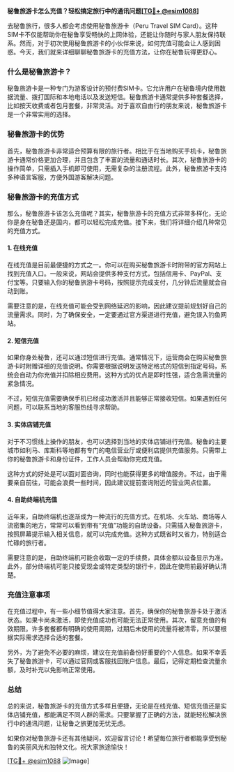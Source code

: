 **秘鲁旅游卡怎么充值？轻松搞定旅行中的通讯问题[[TG💪+ @esim1088](https://t.me/s/esim1088)]**

去秘鲁旅行，很多人都会考虑使用秘鲁旅游卡（Peru Travel SIM Card）。这种SIM卡不仅能帮助你在秘鲁享受畅快的上网体验，还能让你随时与家人朋友保持联系。然而，对于初次使用秘鲁旅游卡的小伙伴来说，如何充值可能会让人感到困惑。今天，我们就来详细聊聊秘鲁旅游卡的充值方法，让你在秘鲁玩得更舒心。

### 什么是秘鲁旅游卡？

秘鲁旅游卡是一种专门为游客设计的预付费SIM卡。它允许用户在秘鲁境内使用数据流量、拨打国际和本地电话以及发送短信。秘鲁旅游卡通常提供多种套餐选择，比如按天收费或者包月套餐，非常灵活。对于喜欢自由行的朋友来说，秘鲁旅游卡是一个非常实用的选择。

### 秘鲁旅游卡的优势

首先，秘鲁旅游卡非常适合预算有限的旅行者。相比于在当地购买手机卡，秘鲁旅游卡通常价格更加合理，并且包含了丰富的流量和通话时长。其次，秘鲁旅游卡的操作简单，只需插入手机即可使用，无需复杂的注册流程。此外，秘鲁旅游卡支持多种语言客服，方便外国游客解决问题。

### 秘鲁旅游卡的充值方式

那么，秘鲁旅游卡该怎么充值呢？其实，秘鲁旅游卡的充值方式非常多样化，无论你是身在秘鲁还是国内，都可以轻松完成充值。接下来，我们将详细介绍几种常见的充值方式。

#### 1. 在线充值

在线充值是目前最便捷的方式之一。你可以在购买秘鲁旅游卡时附带的官方网站上找到充值入口。一般来说，网站会提供多种支付方式，包括信用卡、PayPal、支付宝等。只要输入你的秘鲁旅游卡号码，按照提示完成支付，几分钟后流量就会自动到账。

需要注意的是，在线充值可能会受到网络延迟的影响，因此建议提前规划好自己的流量需求。同时，为了确保安全，一定要通过官方渠道进行充值，避免误入钓鱼网站。

#### 2. 短信充值

如果你身处秘鲁，还可以通过短信进行充值。通常情况下，运营商会在购买秘鲁旅游卡时附赠详细的充值说明。你需要根据说明发送特定格式的短信到指定号码，系统会自动为你充值并扣除相应费用。这种方式的优点是即时性强，适合急需流量的紧急情况。

不过，短信充值需要确保手机已经成功激活并且能够正常接收短信。如果遇到任何问题，可以联系当地的客服热线寻求帮助。

#### 3. 实体店铺充值

对于不习惯线上操作的朋友，也可以选择到当地的实体店铺进行充值。秘鲁的主要城市如利马、库斯科等地都有专门的电信营业厅或便利店提供充值服务。只需带上你的秘鲁旅游卡和身份证件，工作人员会帮助你完成充值。

这种方式的好处是可以面对面咨询，同时也能获得更多的增值服务。不过，由于需要亲自前往，可能会浪费一些时间，因此建议提前查询附近的营业网点位置。

#### 4. 自助终端机充值

近年来，自助终端机也逐渐成为一种流行的充值方式。在机场、火车站、商场等人流密集的地方，常常可以看到带有“充值”功能的自助设备。只需插入秘鲁旅游卡，按照屏幕提示输入相关信息，就可以完成充值。这种方式既省时又省力，特别适合忙碌的旅行者。

需要注意的是，自助终端机可能会收取一定的手续费，具体金额以设备显示为准。此外，部分终端机可能只接受现金或特定类型的银行卡，因此在使用前最好确认清楚。

### 充值注意事项

在充值过程中，有一些小细节值得大家注意。首先，确保你的秘鲁旅游卡处于激活状态。如果卡尚未激活，即使充值成功也可能无法正常使用。其次，留意充值的有效期限。许多套餐都有明确的使用周期，过期后未使用的流量将被清零，所以要根据实际需求选择合适的套餐。

另外，为了避免不必要的麻烦，建议在充值前备份好重要的个人信息。如果不幸丢失了秘鲁旅游卡，可以通过官网或客服找回账户信息。最后，记得定期检查流量余额，及时补充以免影响正常使用。

### 总结

总的来说，秘鲁旅游卡的充值方式多样且便捷，无论是在线充值、短信充值还是实体店铺充值，都能满足不同人群的需求。只要掌握了正确的方法，就能轻松解决旅行中的通讯问题，让秘鲁之旅更加无忧无虑。

如果你对秘鲁旅游卡还有其他疑问，欢迎留言讨论！希望每位旅行者都能享受到秘鲁的美丽风光和独特文化。祝大家旅途愉快！

[[TG💪+ @esim1088](https://t.me/s/esim1088) ![Image](https://i.postimg.cc/4NQfJmqS/Snipaste-2025-05-13-00-14-12.png)]